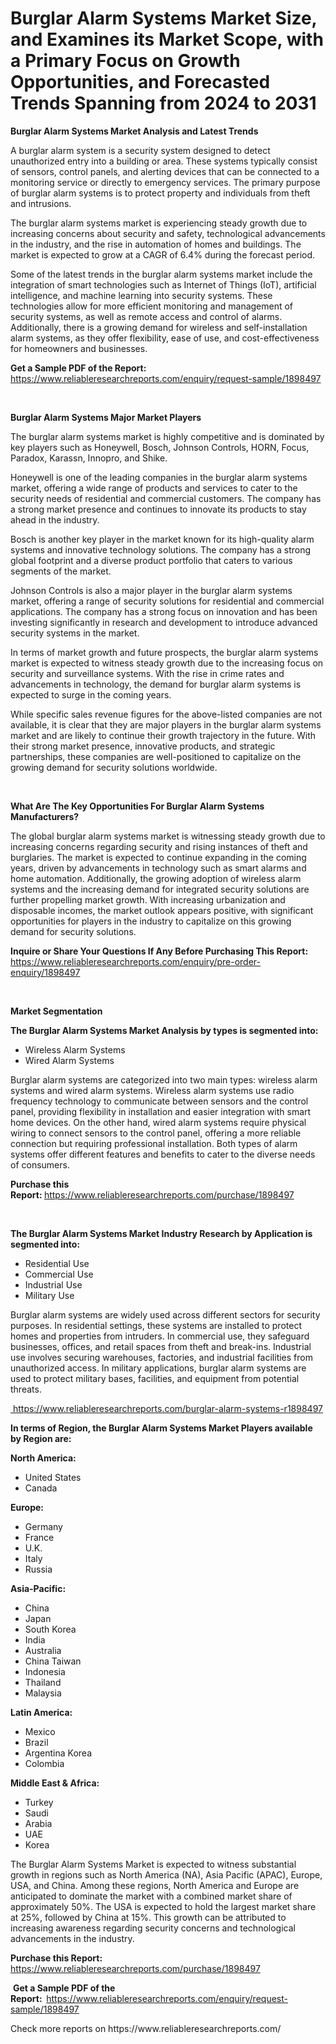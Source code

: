 <p><h1>Burglar Alarm Systems Market Size, and Examines its Market Scope, with a Primary Focus on Growth Opportunities, and Forecasted Trends Spanning from 2024 to 2031</h1></p><p><strong>Burglar Alarm Systems Market Analysis and Latest Trends</strong></p>
<p><p>A burglar alarm system is a security system designed to detect unauthorized entry into a building or area. These systems typically consist of sensors, control panels, and alerting devices that can be connected to a monitoring service or directly to emergency services. The primary purpose of burglar alarm systems is to protect property and individuals from theft and intrusions.</p><p>The burglar alarm systems market is experiencing steady growth due to increasing concerns about security and safety, technological advancements in the industry, and the rise in automation of homes and buildings. The market is expected to grow at a CAGR of 6.4% during the forecast period.</p><p>Some of the latest trends in the burglar alarm systems market include the integration of smart technologies such as Internet of Things (IoT), artificial intelligence, and machine learning into security systems. These technologies allow for more efficient monitoring and management of security systems, as well as remote access and control of alarms. Additionally, there is a growing demand for wireless and self-installation alarm systems, as they offer flexibility, ease of use, and cost-effectiveness for homeowners and businesses.</p></p>
<p><strong>Get a Sample PDF of the Report:&nbsp;</strong> <a href="https://www.reliableresearchreports.com/enquiry/request-sample/1898497">https://www.reliableresearchreports.com/enquiry/request-sample/1898497</a></p>
<p>&nbsp;</p>
<p><strong>Burglar Alarm Systems Major Market Players</strong></p>
<p><p>The burglar alarm systems market is highly competitive and is dominated by key players such as Honeywell, Bosch, Johnson Controls, HORN, Focus, Paradox, Karassn, Innopro, and Shike. </p><p>Honeywell is one of the leading companies in the burglar alarm systems market, offering a wide range of products and services to cater to the security needs of residential and commercial customers. The company has a strong market presence and continues to innovate its products to stay ahead in the industry. </p><p>Bosch is another key player in the market known for its high-quality alarm systems and innovative technology solutions. The company has a strong global footprint and a diverse product portfolio that caters to various segments of the market. </p><p>Johnson Controls is also a major player in the burglar alarm systems market, offering a range of security solutions for residential and commercial applications. The company has a strong focus on innovation and has been investing significantly in research and development to introduce advanced security systems in the market. </p><p>In terms of market growth and future prospects, the burglar alarm systems market is expected to witness steady growth due to the increasing focus on security and surveillance systems. With the rise in crime rates and advancements in technology, the demand for burglar alarm systems is expected to surge in the coming years. </p><p>While specific sales revenue figures for the above-listed companies are not available, it is clear that they are major players in the burglar alarm systems market and are likely to continue their growth trajectory in the future. With their strong market presence, innovative products, and strategic partnerships, these companies are well-positioned to capitalize on the growing demand for security solutions worldwide.</p></p>
<p>&nbsp;</p>
<p><strong>What Are The Key Opportunities For Burglar Alarm Systems Manufacturers?</strong></p>
<p><p>The global burglar alarm systems market is witnessing steady growth due to increasing concerns regarding security and rising instances of theft and burglaries. The market is expected to continue expanding in the coming years, driven by advancements in technology such as smart alarms and home automation. Additionally, the growing adoption of wireless alarm systems and the increasing demand for integrated security solutions are further propelling market growth. With increasing urbanization and disposable incomes, the market outlook appears positive, with significant opportunities for players in the industry to capitalize on this growing demand for security solutions.</p></p>
<p><strong>Inquire or Share Your Questions If Any Before Purchasing This Report:</strong> <a href="https://www.reliableresearchreports.com/enquiry/pre-order-enquiry/1898497">https://www.reliableresearchreports.com/enquiry/pre-order-enquiry/1898497</a></p>
<p>&nbsp;</p>
<p><strong>Market Segmentation</strong></p>
<p><strong>The Burglar Alarm Systems Market Analysis by types is segmented into:</strong></p>
<p><ul><li>Wireless Alarm Systems</li><li>Wired Alarm Systems</li></ul></p>
<p><p>Burglar alarm systems are categorized into two main types: wireless alarm systems and wired alarm systems. Wireless alarm systems use radio frequency technology to communicate between sensors and the control panel, providing flexibility in installation and easier integration with smart home devices. On the other hand, wired alarm systems require physical wiring to connect sensors to the control panel, offering a more reliable connection but requiring professional installation. Both types of alarm systems offer different features and benefits to cater to the diverse needs of consumers.</p></p>
<p><strong>Purchase this Report:&nbsp;</strong><a href="https://www.reliableresearchreports.com/purchase/1898497">https://www.reliableresearchreports.com/purchase/1898497</a></p>
<p>&nbsp;</p>
<p><strong>The Burglar Alarm Systems Market Industry Research by Application is segmented into:</strong></p>
<p><ul><li>Residential Use</li><li>Commercial Use</li><li>Industrial Use</li><li>Military Use</li></ul></p>
<p><p>Burglar alarm systems are widely used across different sectors for security purposes. In residential settings, these systems are installed to protect homes and properties from intruders. In commercial use, they safeguard businesses, offices, and retail spaces from theft and break-ins. Industrial use involves securing warehouses, factories, and industrial facilities from unauthorized access. In military applications, burglar alarm systems are used to protect military bases, facilities, and equipment from potential threats.</p></p>
<p><a href="https://www.reliableresearchreports.com/burglar-alarm-systems-r1898497">&nbsp;https://www.reliableresearchreports.com/burglar-alarm-systems-r1898497</a></p>
<p><strong>In terms of Region, the Burglar Alarm Systems Market Players available by Region are:</strong></p>
<p>
    <p> <strong> North America: </strong>
        <ul>
            <li>United States</li>
            <li>Canada</li>
        </ul>
        </p> 
    <p> <strong> Europe: </strong>
        <ul>
            <li>Germany</li>
            <li>France</li>
            <li>U.K.</li>
            <li>Italy</li>
            <li>Russia</li>
        </ul>
        </p> 
    <p> <strong> Asia-Pacific: </strong>
        <ul>
            <li>China</li>
            <li>Japan</li>
            <li>South Korea</li>
            <li>India</li>
            <li>Australia</li>
            <li>China Taiwan</li>
            <li>Indonesia</li>
            <li>Thailand</li>
            <li>Malaysia</li>
        </ul>
        </p> 
    <p> <strong> Latin America: </strong>
        <ul>
            <li>Mexico</li>
            <li>Brazil</li>
            <li>Argentina Korea</li>
            <li>Colombia</li>
        </ul>
        </p> 
    <p> <strong> Middle East & Africa: </strong>
        <ul>
            <li>Turkey</li>
            <li>Saudi</li>
            <li>Arabia</li>
            <li>UAE</li>
            <li>Korea</li>
        </ul>
    </p>
    </p>
<p><p>The Burglar Alarm Systems Market is expected to witness substantial growth in regions such as North America (NA), Asia Pacific (APAC), Europe, USA, and China. Among these regions, North America and Europe are anticipated to dominate the market with a combined market share of approximately 50%. The USA is expected to hold the largest market share at 25%, followed by China at 15%. This growth can be attributed to increasing awareness regarding security concerns and technological advancements in the industry.</p></p>
<p><strong>Purchase this Report: </strong><a href="https://www.reliableresearchreports.com/purchase/1898497">https://www.reliableresearchreports.com/purchase/1898497</a></p>
<p>&nbsp;<strong>Get a Sample PDF of the Report:&nbsp;&nbsp;</strong><a href="https://www.reliableresearchreports.com/enquiry/request-sample/1898497">https://www.reliableresearchreports.com/enquiry/request-sample/1898497</a></p>
<p><strong></strong></p>
<p>Check more reports on https://www.reliableresearchreports.com/</p>